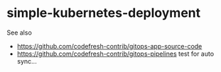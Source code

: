 # simple-kubernetes-deployment

See also 
* https://github.com/codefresh-contrib/gitops-app-source-code
* https://github.com/codefresh-contrib/gitops-pipelines
test for auto sync...
